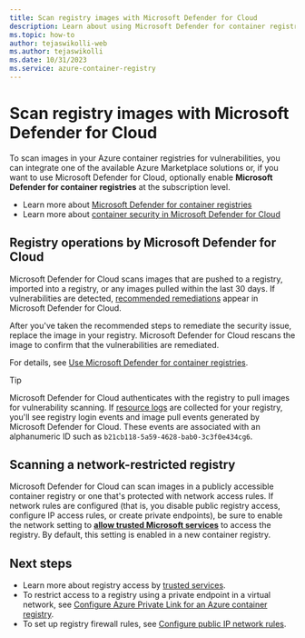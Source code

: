```yaml
---
title: Scan registry images with Microsoft Defender for Cloud
description: Learn about using Microsoft Defender for container registries to scan images in your Azure container registries
ms.topic: how-to
author: tejaswikolli-web
ms.author: tejaswikolli
ms.date: 10/31/2023
ms.service: azure-container-registry
---
```


# Scan registry images with Microsoft Defender for Cloud

To scan images in your Azure container registries for vulnerabilities, you can integrate one of the available Azure Marketplace solutions or, if you want to use Microsoft Defender for Cloud, optionally enable **Microsoft Defender for container registries** at the subscription level. 

* Learn more about [Microsoft Defender for container registries](/azure/defender-for-cloud/defender-for-containers-va-acr)
* Learn more about [container security in Microsoft Defender for Cloud](/azure/defender-for-cloud/defender-for-containers-introduction)

## Registry operations by Microsoft Defender for Cloud

Microsoft Defender for Cloud scans images that are pushed to a registry, imported into a registry, or any images pulled within the last 30 days. If vulnerabilities are detected, [recommended remediations](/azure/defender-for-cloud/defender-for-containers-va-acr#view-and-remediate-findings) appear in Microsoft Defender for Cloud.

 After you've taken the recommended steps to remediate the security issue, replace the image in your registry. Microsoft Defender for Cloud rescans the image to confirm that the vulnerabilities are remediated. 

For details, see [Use Microsoft Defender for container registries](/azure/defender-for-cloud/defender-for-containers-va-acr).

> [!TIP]
> Microsoft Defender for Cloud authenticates with the registry to pull images for vulnerability scanning. If [resource logs](monitor-service-reference.md#resource-logs) are collected for your registry, you'll see registry login events and image pull events generated by Microsoft Defender for Cloud. These events are associated with an alphanumeric ID such as `b21cb118-5a59-4628-bab0-3c3f0e434cg6`.

## Scanning a network-restricted registry

Microsoft Defender for Cloud can scan images in a publicly accessible container registry or one that's protected with network access rules. If network rules are configured (that is, you disable public registry access, configure IP access rules, or create private endpoints), be sure to enable the network setting to [**allow trusted Microsoft services**](allow-access-trusted-services.md) to access the registry. By default, this setting is enabled in a new container registry.

## Next steps

* Learn more about registry access by [trusted services](allow-access-trusted-services.md).
* To restrict access to a registry using a private endpoint in a virtual network, see [Configure Azure Private Link for an Azure container registry](container-registry-private-link.md).
* To set up registry firewall rules, see [Configure public IP network rules](container-registry-access-selected-networks.md).
